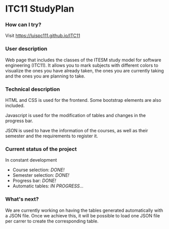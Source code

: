 # ITC11 StudyPlan

### How can I try?
Visit https://luispc111.github.io/ITC11

### User description

Web page that includes the classes of the ITESM study model for software engineering (ITC11). It allows you to mark subjects with different colors to visualize the ones you have already taken, the ones you are currently taking and the ones you are planning to take.

### Technical description

HTML and CSS is used for the frontend. Some bootstrap elements are also included. 

Javascript is used for the modification of tables and changes in the progress bar. 

JSON is used to have the information of the courses, as well as their semester and the requirements to register it.

### Current status of the project
In constant development
- Course selection: *DONE!*
- Semester selection: *DONE!*
- Progress bar: *DONE!*
- Automatic tables: *IN PROGRESS...*

### What's next?

We are currently working on having the tables generated automatically with a JSON file. Once we achieve this, it will be possible to load one JSON file per carrer to create the corresponding table.
